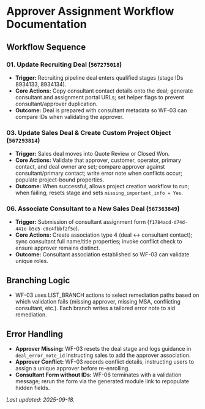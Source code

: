 # Approver Assignment Workflow Documentation

## Workflow Sequence

### 01. Update Recruiting Deal (`567275018`)
- **Trigger:** Recruiting pipeline deal enters qualified stages (stage IDs 8934133, 8934134).
- **Core Actions:** Copy consultant contact details onto the deal; generate consultant and assignment portal URLs; set helper flags to prevent consultant/approver duplication.
- **Outcome:** Deal is prepared with consultant metadata so WF-03 can compare IDs when validating the approver.

### 03. Update Sales Deal & Create Custom Project Object (`567293814`)
- **Trigger:** Sales deal moves into Quote Review or Closed Won.
- **Core Actions:** Validate that approver, customer, operator, primary contact, and deal owner are set; compare approver against consultant/primary contact; write error note when conflicts occur; populate project-bound properties.
- **Outcome:** When successful, allows project creation workflow to run; when failing, resets stage and sets `missing_important_info = Yes`.

### 06. Associate Consultant to a New Sales Deal (`567363849`)
- **Trigger:** Submission of consultant assignment form (`f1784acd-d74d-441e-b5e5-c0c4fbbf2f5e`).
- **Core Actions:** Create association type 4 (deal ↔ consultant contact); sync consultant full name/title properties; invoke conflict check to ensure approver remains distinct.
- **Outcome:** Consultant association established so WF-03 can validate unique roles.

## Branching Logic

- WF-03 uses LIST_BRANCH actions to select remediation paths based on which validation fails (missing approver, missing MSA, conflicting consultant, etc.). Each branch writes a tailored error note to aid remediation.

## Error Handling

- **Approver Missing:** WF-03 resets the deal stage and logs guidance in `deal_error_note_id` instructing sales to add the approver association.
- **Approver Conflict:** WF-03 records conflict details, instructing users to assign a unique approver before re-enrolling.
- **Consultant Form without IDs:** WF-06 terminates with a validation message; rerun the form via the generated module link to repopulate hidden fields.

_Last updated: 2025-09-18._

